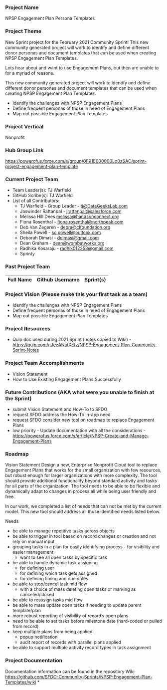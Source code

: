 

### Project Name
NPSP Engagement Plan Persona Templates

### Project Theme
New Sprint project for the February 2021 Community Sprint! This new community generated project will work to identify and define different donor personas and document templates that can be used when creating NPSP Engagement Plan Templates.

Lots hear about and want to use Engagement Plans, but then are unable to for a myriad of reasons. 

This new community generated project will work to identify and define different donor personas and document templates that can be used when creating NPSP Engagement Plan Templates.
* Identify the challenges with NPSP Engagement Plans
* Define frequent personas of those in need of Engagement Plans
* Map out possible Engagement Plan Templates

### Project Vertical
Nonprofit

### Hub Group Link
https://powerofus.force.com/s/group/0F91E000000Lo0zSAC/sprint-project-engagement-plan-template

### Current Project Team
* Team Leader(s): TJ Warfield
* GitHub Scribe(s): TJ Warfield
* List of all Contributors:
  * TJ Warfield - Group Leader -  tj@DataGeeksLab.com
  * Jaswinder Rattanpal - jrattanpal@salesforce.com
  * Melissa Hill Dees melissa@handsonconnect.org
  * Fiona Rosenthal - fiona.rosenthal@northpeak.com 
  * Deb Van Zegeren - debra@clfoundation.org
  * Sheila Powell - sc.powell@outlook.com
  * Deborah Dimasi - ddimasi@gmail.com
  * Dean Graham - dean@wombatworks.org
  * Radhika Kosaraju - radhik012358@gmail.com
  * Sprinty


### Past Project Team
Full Name       | Github Username                                      | Sprint(s)               
------------    | -------------                                        | -------------   


### Project Vision (Please make this your first task as a team)
* Identify the challenges with NPSP Engagement Plans
* Define frequent personas of those in need of Engagement Plans
* Map out possible Engagement Plan Templates

### Project Resources
* Quip doc used during 2021 Sprint (notes copied to Wiki) - https://quip.com/nJeeANatXEfz/NPSP-Engagement-Plan-Community-Sprint-Notes

### Project Team Accomplishments
* Vision Statement 
* How to Use Existing Engagement Plans Successfully

### Future Contributions (AKA what were you unable to finish at the Sprint)
* submit Vision Statement and How-To to SFDO
* request SFDO address the How-To in-app need
* request SFDO consider new tool on roadmap to replace Engagement Plans
* low priority - Update documentation with all the considerations - https://powerofus.force.com/s/article/NPSP-Create-and-Manage-Engagement-Plans

### Roadmap
Vision Statement 
Design a new, Enterprise Nonprofit Cloud tool to replace Engagement Plans that works for the small organization with few resources, but robust enough for larger organizations with more complexity.  The tool should provide additional functionality beyond standard activity and tasks for all parts of the organization.  The tool needs to be able to be flexible and dynamically adapt to changes in process all while being user friendly and free.  

In our work, we completed a list of needs that can not be met by the current model.  This new tool should address all those identified needs listed below.

Needs
* be able to manage repetitive tasks across objects
* be able to trigger in tool based on record changes or creation and not rely on manual input
* grouping tasks in a plan for easily identifying process - for visibility and easier management
    * want to see all open tasks by specific task
* be able to handle dynamic task assigning
    * for defining user
    * for defining which task gets assigned
    * for defining timing and due dates
* be able to stop/cancel task mid flow
    * with a choice of mass deleting open tasks or marking as canceled/closed
* be able to reassign tasks mid flow
* be able to mass update open tasks if needing to update parent template/plan
* more robust reporting of visibility of record’s open plans
* need to be able to set tasks before milestone date (hard-coded or pulled from record)
* keep multiple plans from being applied 
    * popup notification
    * audit report of records with parallel plans applied
* be able to support multiple activity record types in task assignment


### Project Documentation
Documentation information can be found in the repository Wiki 
https://github.com/SFDO-Community-Sprints/NPSP-Engagement-Plan-Templates/wiki
* 
